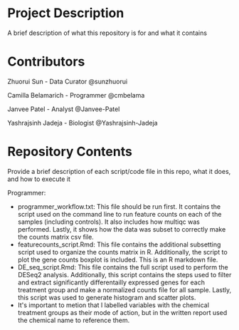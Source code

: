 # Project Description

A brief description of what this repository is for and what it contains

# Contributors

Zhuorui Sun - Data Curator @sunzhuorui

Camilla Belamarich - Programmer @cmbelama

Janvee Patel - Analyst @Janvee-Patel

Yashrajsinh Jadeja - Biologist @Yashrajsinh-Jadeja

# Repository Contents

Provide a brief description of each script/code file in this repo, what it does, and how to execute it

Programmer:

  - programmer_workflow.txt: This file should be run first. It contains the script used on the command line to run feature counts on each of the samples (including controls). It also includes how multiqc was performed. Lastly, it shows how the data was subset to correctly make the counts matrix csv file.
  - featurecounts_script.Rmd: This file contains the additional subsetting script used to organize the counts matrix in R. Additionally, the script to plot the gene counts boxplot is included. This is an R markdown file.
 - DE_seq_script.Rmd: This file contains the full script used to perform the DESeq2 analysis. Additionally, this script contains the steps used to filter and extract significantly differentailly expressed genes for each treatment group and make a normalized counts file for all sample. Lastly, this script was used to generate histogram and scatter plots. 
  - It's important to metion that I labelled variables with the chemical treatment groups as their mode of action, but in the written report used the chemical name to reference them.
